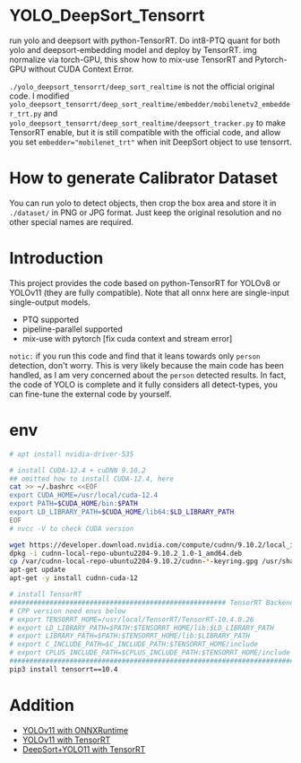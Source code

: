 # YOLO_DeepSort_Tensorrt

run yolo and deepsort with python-TensorRT. Do int8-PTQ quant for both yolo and deepsort-embedding model and deploy by TensorRT. img normalize via torch-GPU, this show how to mix-use TensorRT and Pytorch-GPU without CUDA Context Error.

`./yolo_deepsort_tensorrt/deep_sort_realtime` is not the official original code. I modified `yolo_deepsort_tensorrt/deep_sort_realtime/embedder/mobilenetv2_embedder_trt.py` and `yolo_deepsort_tensorrt/deep_sort_realtime/deepsort_tracker.py` to make TensorRT enable, but it is still compatible with the official code, and allow you set `embedder="mobilenet_trt"` when init DeepSort object to use tensorrt.

# How to generate Calibrator Dataset

You can run yolo to detect objects, then crop the box area and store it in `./dataset/` in PNG or JPG format. Just keep the original resolution and no other special names are required.

# Introduction

This project provides the code based on python-TensorRT for YOLOv8 or YOLOv11 (they are fully compatible). Note that all onnx here are single-input single-output models.

* PTQ supported
* pipeline-parallel supported
* mix-use with pytorch [fix cuda context and stream error]

`notic:` if you run this code and find that it leans towards only `person` detection, don't worry. This is very likely because the main code has been handled, as I am very concerned about the `person` detected results. In fact, the code of YOLO is complete and it fully considers all detect-types, you can fine-tune the external code by yourself.

# env

```bash
# apt install nvidia-driver-535

# install CUDA-12.4 + cuDNN 9.10.2
## omitted how to install CUDA-12.4, here
cat >> ~/.bashrc <<EOF
export CUDA_HOME=/usr/local/cuda-12.4
export PATH=$CUDA_HOME/bin:$PATH
export LD_LIBRARY_PATH=$CUDA_HOME/lib64:$LD_LIBRARY_PATH
EOF
# nvcc -V to check CUDA version

wget https://developer.download.nvidia.com/compute/cudnn/9.10.2/local_installers/cudnn-local-repo-ubuntu2204-9.10.2_1.0-1_amd64.deb
dpkg -i cudnn-local-repo-ubuntu2204-9.10.2_1.0-1_amd64.deb
cp /var/cudnn-local-repo-ubuntu2204-9.10.2/cudnn-*-keyring.gpg /usr/share/keyrings/
apt-get update
apt-get -y install cudnn-cuda-12

# install TensorRT
###################################################### TensorRT Backend ##########################################################
# CPP version need envs below
# export TENSORRT_HOME=/usr/local/TensorRT/TensorRT-10.4.0.26
# export LD_LIBRARY_PATH=$PATH:$TENSORRT_HOME/lib:$LD_LIBRARY_PATH
# export LIBRARY_PATH=$PATH:$TENSORRT_HOME/lib:$LIBRARY_PATH
# export C_INCLUDE_PATH=$C_INCLUDE_PATH:$TENSORRT_HOME/include
# export CPLUS_INCLUDE_PATH=$CPLUS_INCLUDE_PATH:$TENSORRT_HOME/include
###############################################################################################################################
pip3 install tensorrt==10.4
```

# Addition

* [YOLOv11 with ONNXRuntime](https://github.com/oneflyingfish/yolov11-onnxruntime)
* [YOLOv11 with TensorRT](https://github.com/oneflyingfish/yolov11_tensorrt)
* [DeepSort+YOLO11 with TensorRT](https://github.com/oneflyingfish/yolo_deepsort_tensorrt)